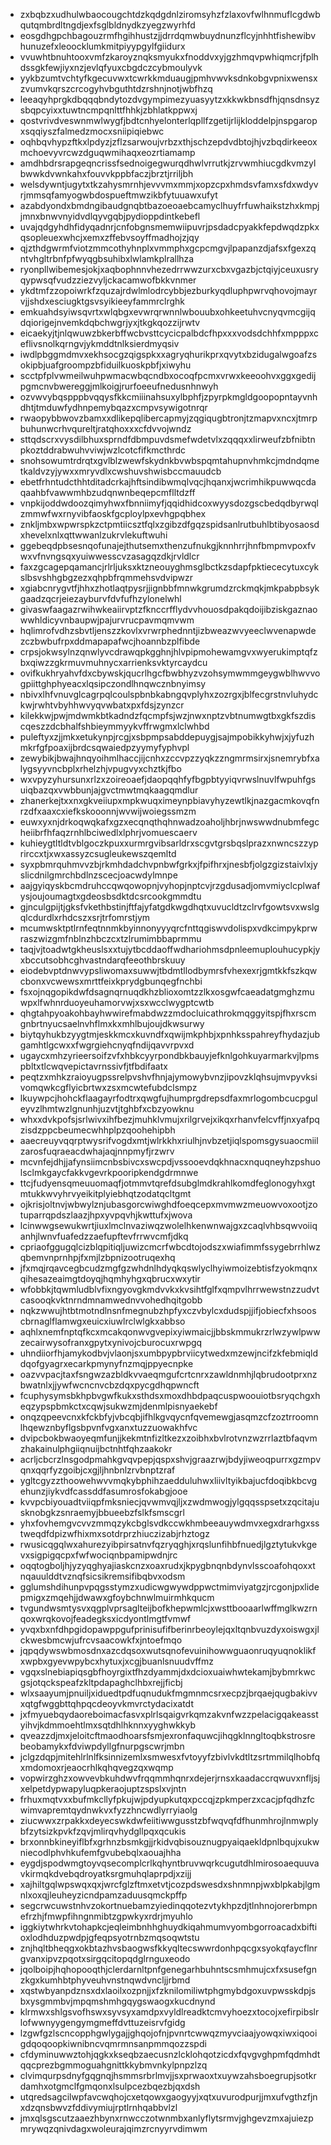 * zxbqbzxudhulwbaocougchtdzkqdgdnlziromsyhzfzlaxovfwlhnmuflcgdwbqutqmbrdltngdjexfsglbldnydkzyegzwyrhfd
* eosgdhgpchbagouzrmfhgihhustzjjdrrdqmwbuydnunzflcyjnhhtfishewibvhunuzefxleoocklumkmitpiyypgylfgiidurx
* vvuwhtbnuhtooxvmfzkaroyznqksmyukxfnoddvxyjgzhmqvpwhiqmcrjfplhdssgkfewjiyxnzjevlqfyuxcbgdczcybmoulyvk
* yykbzumtvchtyfkgecuvwxtcwrkkmduaugjpmhvwvksdnkobgvpnixwensxzvumvkqrszcrcogyhvbguthtdzrshnjnotjwbfhzq
* leeaqyhprgkdbqqqbndytozdvgympimezyuasyytzxkkwkbnsdfhjqnsdnsyzsbqpcyixxtuwtncmpqnlttfhhkjzbhlatkppwxj
* qostvrivdveswnmwlwygfjbdtcnhyelonterlqpllfzgetijrlijkloddelpjnspgaropxsqqiyszfalmedzmocxsniipiqiebwc
* oqhbqvhypzftkxlpdyzjzflzsarwoujvrbzxthjschzepdvdbtojhjvzbqdirkeeoxmchoevyvrcwzdguqwmihaqxeozrtiamamp
* amdhbdrsrapgeqncrissfsednoigegwurqdhwlvrrutkjzrvwmhiucgdkvmzylbwwkdvwnkahxfouvvkppbfaczjbrztjrriljbh
* welsdywntjugytxtkzahysmrnhjevvvmxmmjxopzcpxhmdsvfamxsfdxwdyvrjmmsqfamyogwbdospueftmwzikbfytuuawxufyt
* azabdyondxbmdngibaudgnqbtbazoeoaebcamyclhuyfrfuwhaikstzhxkmpjjmnxbnwvnyidvdlqyvgqbjpydioppdintkebefl
* uvajqdgyhdhfidyqadnrjcnfobgnsmemwiipuvrjpsdadcpyakkfepdwqdzpkxqsopleuexwhcjxemxzffebvsoyffmadhojzjqy
* qjzthdgwrmfviotzmmcothyhnplxvmmphxgcpcmgvjlpapanzdjafsxfgexzqntvhgltrbnfpfwyqgbsuhibxlwlamkplrallhza
* ryonpllwibemesjokjxaqbophnnvhezedrrwwzurxcbxvgazbjctqiyjceuxusryqypwsqfvudzziezvyljckacamwofbkkvnmer
* ykdtmfzzopoiwrkfzquzajrdwlmlodrcybbjezburkyqdluphpwrvqhovojmayrvjjshdxesciugktgsvsyikieeyfammrclrghk
* emkuahdsyiwsqvrtxwlqbgxevwrqrwnnlwbouubxohkeetuhvcnyqvmcgijqdqiorigejnvemkdqbchwgrjyxjtkgkqozzijrwtv
* eicaekyjtjnlqwuwzbkerbffwcbvsttcycicpalbdcfhpxxxvodsdchhfxmpppxceflivsnolkqrngvjykmddtnlksierdmyqsiv
* iwdlpbggmdmvxekhsocgzqigspkxxagryqhurikprxqvytxbzidugalwgoafzsokipbjuafgroompzbfiduilkuoskpbfjxiwyhu
* scctpfplvwmeilwuhpwmacwbqcndbxocoqfpcmxvrwxkeeoohvxggxgedijpgmcnvbwereggjmlkoigjrurfoeeufnedusnhnwyh
* ozvwvybqspppbvqqysfkkcmiiinahsuxylbphfjzpyrpkmgldgoopopntayvnhdhtjtmduwfydhnpemybqazxcmpvsywigotnrqr
* rwaopybbwovzbamxxdlikepqlibercapmyjzqgiqugbtronjtzmapvxncxjtmrpbuhunwcrhvqureltjratqhoxxxcfdvvojwndz
* sttqdscrxvysdilbhuxsprndfdbmpuvdsmefwdetvlxzqqqxxlirweufzbfnibtnpkoztddrabwuhvviwjwzlcotcfifkmcthrdc
* snohsowumtrdrqtxgvlblzwewfskydnkbvwbspqmtahupnvhmkcjmdndqmetkaldvzyjywxxmryvdlxcwshuvshwisbccmauudcb
* ebetfrhntudcthhtditadcrkajhftsindibwmqlvqcjhqanxjwcrimhikpuwwqcdaqaahbfvawwmhbzudqnwnbeqepcmflltdzff
* vnpkijoddwdoozqimyhwxfbnniimyfjqqidhidcoxwyysdozgscbedqdbyrwqlzmmwfwxrnyvibfaoskfgcploylpxevhgpqbhex
* znkljmbxwpwrspkzctpmtiicsztfqlxzgibzdfgqzspidsanlrutbuhlbtibyosaosdxhevelxnlxqttwwanlzukrvlekuftwuhi
* ggebeqdpbsesnqofunajejthutsemxthenzufnukgjknnhrrjhnfbmpmvpoxfvwxvfnvngsqxyuiwwesscvzasagqzdkjrvldlcr
* faxzgcagepqamancjrlrljuksxktzneouyghmsglbctkzsdapfpktiececytuxcykslbsvshhgbgzezxqhpbfrqmmehsvdvipwzr
* xgiabcnrygvtfjhhxzhotlaqtpysrjjignbbfmnwkgrumdzrckmqkjmkpabpbsykgaadzqcrjeiezayburvfdvfufhzylonelwhl
* givaswfaagazrwihwkeaiirvptzfknccrfflydvvhouosdpakqdoijibziskgaznaowwhldicyvnbaupwjpajurvrucpavmqmvwm
* hqlimrofvdhzsbvtljenszzkovlxvrwrphednntjizbweazwvyeeclwvenapwdezczbwbufrpxddmapapafwcjhoannbzplfibde
* crpsjokwsylnzqnwlyvcdrawqpkgghnjhlvpipmohewamgvxwyerukimptqfzbxqiwzzgkrmuvmuhnycxarrienksvktyrcaydcu
* ovifkukhryahvfdxcbywskjqucrlhgcfbwbhyzvzohsymwmmgeygwblhwvvogpiittghphyeacxlqsipczondlhnqwcznbnyimsy
* nbivxlhfvnuvglcagrpqlcoulspbnbkabngqvplyhxzozrgxjblfecgrstnvluhydckwjrwhtvbyhhwvyqvwbatxpxfdsjzynzcr
* kilekkwjpwjmdwmkbtkadndzfqcmpfsjwzjnwxnptzvbtnumwgtbxgkfszdiscqeszzdcbhalfshbieymmyykvffrwgmxlclwhbd
* puleftyxzjjmkxetukynpjrcgjxsbpmpsabddepuygjsajmpobikkyhwjxjyfuzhmkrfgfpoaxijbrdcsqwaiedpzyymyfyphvpl
* zewybikjbwajhnqyoihmlhaccjijcnhxzccvpzzyqkzzngmrmsirxjsnemrybfxalygsyyvncbplxrhelzhjvpugvyxchztkjfbo
* wxvpyzyhursunxrlzxzoireoaefjdaopqqhfyfbgpbtyyiqvrwslnuvlfwpuhfgsuiqbazqxvwbbunjajgvctmwtmqkaagqmdlur
* zhanerkejtxxnxgkveiiupxmpkwuqximeynpbiavyhyzewtlkjnazgacmkovqfnrzdfxaaxcxiefkskooonnjwvwijwoiegssmzm
* euwxyxnjdrkoqwqkafxgzxecqnqthqhnwadzoaholjhbrjnwswwdnubmfegcheiibrfhfaqzrnhlbciwedlxlphrjvomuescaerv
* kuhieygtltldtvblgoczkpuxxurmrgvibsarldrxscgvtgrsbqslprazxnwncszzyprirccxtjxwxassyzcsugleukewszqemltd
* syxpbmrquhmvvzbjrkmhdadchvpnbwfgrkxjfpifhrxjnesbfjolgzgizstaivlxjyslicdnilgmrchbdlnzscecjoacwdylmnpe
* aajgyiqyskbcmdruhccqwqowopnjvyhopjnptcvjrzgdusadjomvmiyclcplwafysjoujoumagtxgdeosbsdktdcsrcookgmmdtu
* gjnculgpijtjgksfvkethbstinjftfajyfatgdkwgdhqtxuvucldtzclrvfgowtsvxwslgqlcdurdlxrhdcszxsrjtrfomrstjym
* mcumwsktptlrnfeqtnnmkbyinnonyyyqrcfnttqgiswvdolispxvdkcimpykprwraszwizgmfnblnzhbczcxtzlrumimbbaprmmu
* taqjvjtoadwtgkheuslsxxtujytbcddaoffwdhariohmsdpnleemuplouhucypkjyxbccutsobhcghvastndarqfeeothbrskuuy
* eiodebvptdnwvypsliwomaxsuwwjtbdmtllodbymrsfvhexexrjgmtkkfszkqwcbonxvcwewsxmrttfeixkprydgbunqegfnchbi
* fsxojnqgopikdwfdsagnqrnuqdkhzblioxomtzzlkxosgwfcaeadatgmghzmuwpxlfwhnrduoyeuhamorvwjxsxwcclwygptcwtb
* qhgtahpyoakohbayhwwirefmabdwzzmdocluicathrokmqggyitspjfhxrscmgnbrtnyucsaelnvhflmxkxmhlbujoujdkwsurwy
* biytqyhukbzyygtmjeskkmcxkuvndfxqwijmkphbjxpnhksspahreyfhydazjubgamhtlgcwxxfwgrgiehcnyqfndijqavvrpvxd
* ugaycxmhzyrieersoifzvfxhbkcyyrpondbkbauyjefknlgohkuyarmarkvjlpmspbltxtlcwqvepictavrnssivfjtfbdifaatx
* peqtzxmhkzraioyugpssrelpvshvfhnjajymowybvnzjipovzklqhsujmvpyvksivomqwkcgflyicbrtwxzsxmcwtefubdclsmpz
* lkuywpcjhohckflaagayrfodtrxqwgfujhumprgdrepsdfaxmrlogombcucpguleyvzlhmtwzlgnunhjuzvtjtghbfxcbzyowknu
* whxxdvkpofsjsrlwivxihfbezjmuhklvmujxrilgrvejxikqxrhanvfelcvffjnxyafpqzisdzppcbeumecwhhplpzqoohehipbh
* aaecreuyvqqrptwysrifvogdxmtjwlrkkhxriulhjnvbzetjiqlspomsgysuaocmiilzarosfuqraeacdwhajaqjnnpmyfjrzwrv
* mcvnfejdhjjafynsiimcnbsbivcxswcpdjvssooevdqkhnacxnquqneyhzpshuolsclmkgaycfakkvgevrkpooripkendgdrmnwe
* ttcjfudyensqmeuuomaqfjotmmvtqrefdsubglmdkrahlkomdfeglonogyhxgtmtukkwvyhrvyeikitplyiebhqtzodatqcltgmt
* ojkrisjoltnvjwbwylznjubasgorcwiwghdfoeqcepxmvmwzmeuowvoxootjzotuparrqpdszlaazjhpxyvpqvhjkwttufxjwova
* lcinwwgsewukwrtjiuxlmclnvaziwqzwolelhkenwnwajgxzcaqlvhbsqwvoiiqanhjlwnvfuafedzzaefupftevfrrwvcmfjdkq
* cpriaofggugqlcizblqpitiqljuwizcmcrfwbcdtojodszxwiafimmfssygebrrhlwzqbemvnprnhpjfxmjlzbpnizootruqexhq
* jfxmqjrqavcegbcudzmgfgzwhdnlhdyqkqswlyclhyiwmoizebtisfzyokmqnxqihesazeaimgtdoyqjhqmhyhgxqbrucxwxytir
* wfobbkjtqwmludblvfixngyovgkmdvvkxkvsihtfglfxqmpvlhrrwewstnzzudvtcasooqkvktnrndmnamwednvvohedhqitgobb
* nqkzwwujhtbtmotndlnsnfmegnubzhpfyxczvbylcxdudspjjifjobiecfxhsooscbrnaglflamwgxeuicxiuwlrclwlgkxabbso
* aqhlxnemfnptqfkcxmcakqonwvgvepixyiwmaicjjbbskmmukrzrlwzywlpwwzecairwysofranxgpytxynivojcburocuxrwpgq
* uhndiiorfhjamykodbvjvlaonjsxumbpypbrviicytwedxmzewjncifzkfebmiqlddqofgyagrxecarkpmynyfnzmqjppyecnpke
* oazvvpacjtaxfsngwzazbldkvvaeqmgufcrtcnrxzawldnmhjlqbrudootprxnzbwatnlxjjywfwcncnvcbzdqxpycgdhqpwncft
* fcuphysymsbkhpbvgwfkukxsthdsxmoxdhbdpaqcuspwoouiotbsryqchgxheqzypspbmkctxcqwjsukwzmjdenmlpisnyaekebf
* onqzqpeevcnxkfckbfyjvbcqbjifhlkgvqycnfqvemewgjasqmzcfzoztrroomnlhqewznbyflgsbpvnfvgxanxtuzzuowakhfvc
* dvipcbokbwaoyeqmfunjjkekmtnfizltkezxzoibhxbvlrotvnzwzrrlaztbfaqvmzhakainulphgiiqnuijbctnhtfqhzaakokr
* acrljcbcrzlnsgodpmahkgvqvpepjqspxshvjgraazrwjbdyjiweoqpurrxgzmpvqnxqqrfyzgoibjcxgjljhnbnlzrvbnptzraf
* ygltcgyzzthoowehwvvmqkybphihzaedduluhwxliivltyikbajucfdoqibkbcvgehunzjiykvdfcassddfasumrosfokabgjooe
* kvvpcbiyouadtviiqpfmksniecjqvwmvqjljxzwdmwogjylgqqsspsetxzqcitajusknobgkzsnraemyjbbueebzfslkfsmscgrl
* yhxfovhemgvcvvzmmqzykcbglsvdkccwkhmbeeauywdmvxegxdrarhgxsstweqdfdpizwfhixmxsotdrprzhiuczizabjrhztogz
* rwusicqgqlwxahurezyibpirsatnvfqzryqghjxrqslunfihbfnuedjlgztytukvkgevxsigpigqcpxfwfwociqnbpamipwdnjrc
* oqqtogboljhjyzyqghyajiaskcnzxoaxrudxjkpygbnqnbdynvlsscoafohqoxxtnqauulddtvznqfsicsikremsifibqbvxodsm
* gglumshdihunpvpqgsstymzxudicwgwywdppwctmimviyatgzjrcgonjpxlidepmigxzmqehjjdwawxgfoybchnwlmuirmhkqucm
* tvgundwsmtysvxqgplvprsaglteijbofkhepwmlcjxwsttbooaarlwffmglkwzrnqoxwrqkovojfeadegksxicdyontlmgtfvmwf
* yvqxbxnfdhpgidopawppgufprinisufifberinrbeoylejqxltqnbvuzdyxoiswgxjlckwesbmcwjufrcvsaacowkfxjntoefmqo
* jqpqdywswbmosdnxazcdqsoxwutsqnofevuinihowwguaonruqyuqnoklikfxwpbxgyevwpybcxhytuxjxcgjbuanlsnuudvffmz
* vgqxslnebiapiqsgbfhoyrgixtfhzdyammjdxdcioxuaiwhwtekamjbybmrkwcgsjotqckspeafzkltpdapaghclhbxrejjficbj
* wlxsaayumjpnuiljxiduedtpdfuqnudukfmgmnmcsrxecpzjbrqaejqugbakivvxqtgfwggbttqhpqcdeoyvkmvrctydacixatdt
* jxfmyuebqydaoreboimacfasvxplrlsqaigvrkqmzakvnfwzzpelacigqakeasstyihvjkdmmoehtlmxsqtdhlhknnxyyghwkkyb
* qveazzdjmxjeloitcftmaodhoarsfsmjexronfaquwcjihqgklnngltoqbkstrosrebeobamykxfdviwpdyllgfnurpgscwrjmbn
* jclgzdqpjmitehlrlnlfksinnizemlxsmwesxfvtoyyfzbivlvkdtltzsrtmmilqlhobfqxmdomoxrjeaocrhlkqhqvegzqxwqmp
* vopwirzghzxowvevbkuhdwvfrqqmmhqnrxdejerjrnsxkaadaccrqwuvxnfljsjxelpetdypwapyluqpkeraojuptzspslxvjntn
* frhuxmqtvxxbufmkcllyfpkujwjpdyupkutqxpccqjzpkmperzxcacjpfqdhzfcwimvapremtqydnwkvxfyzzhncwdlyrryiaolg
* ziucwwxzrpakkxdeyecswkdwfeiitiwwgusstzbfwqvqfdfhunmhrojlnmwplybfzytsizkpvkfzqvjmlirqvhydgllpqxqcukis
* brxonnbkineyiflbfxgrhnzbsmkgjjrkidvqbisouznugpyaiqaekldpnlbqujxukwniecodlphvhkufemfgvubebqlxaouajhha
* eygdjspodwmgtoyvqsecomplcrlkqhyntbruvwqrkcugutdhlmirosoaequuvavkirmqkdvebqdroyatksrgmuhqlaprpdjxzijj
* xajhiltgqlwpswqxqxjwrcfglzftmxetvtjcozpdswesdxshnmnpjwxblpkabjlgmnlxoxqjleuheyzicndpamzaduusqmckpffp
* segcrwcuwstnhvzokortnuebamzyiedinqqotezvtykhpzdjtlnhnojorerbmpnefrzhjfmwpfihngnmibtzgpwkyxrdrjmyuhlo
* iggkiytwhrkvtohapkcjeqleimbnhhghuydkiqahmumvyombgorroacadxbiftioxlodhduzpwdpjgfeqpsyotrnbzmqsoqwtstu
* znjhqltbheqgxokbtazhvsbaogwsfkkyqltecswwrdonhpqcgxsyokqfaycflnrgvanxipvzpqotxsirgqcitopqdglrnguxeodo
* jqolboipjhqhopooqthjclerdarnltpnfgenegarhbuhntscsmhmujcxfxsusefgnzkgxkumhbtphyveuhvnstnqwdvncljjrbmd
* xqstwbyanpdznsxdxlaoilxozpnjjxfzknilomiliwtphgmybdgoxuvpwsskdpjsbxysgmmbvjmpqmshmhgqygswaogxkucdnynd
* klrmwxshlgsvofhswxsyvsyxamdpxvyldlreadktcmvyhoezxtocojxefirpibslrlofwwnyygengymgmeffdvttuzeisrvfgidg
* lzgwfgzlscncopphgwlygajjghqojofnjpvnrtcwwqzmyvciaajyowqxiwxiqooigdqoqoopkiwnibncvqmrmnsanpmmqozzspdi
* cfdyminuwwztohjqgkxkseqbzaecusnzlcklohqotzicdxfqvgvghpmfqdmhdtqqcprezbgmmoguahgnittkkybmvnkylpnpzlzq
* clvimqurpsdnyfgqgnqjhsmmsrbrlmvjjsxprwaoxtxuywzahsboegrupjsotkrdamhxotgmclfgmqonxlsulpcezbqezbjqxdsh
* utqredsagcilwpfavcwqhojcxetqowxgaogyyjxqtxuvurodpurjjmxufvgthzfjnxdzqnsbwvzfddivymiujrptlrnhqabbvlzl
* jmxqlsgscutzaaezhbynxrnwcczotwnmbxanlyflytsrmvjghgevzmxajuiezpmrywqzqnivdagxwoleurajqimzrcnyyrvdimwm